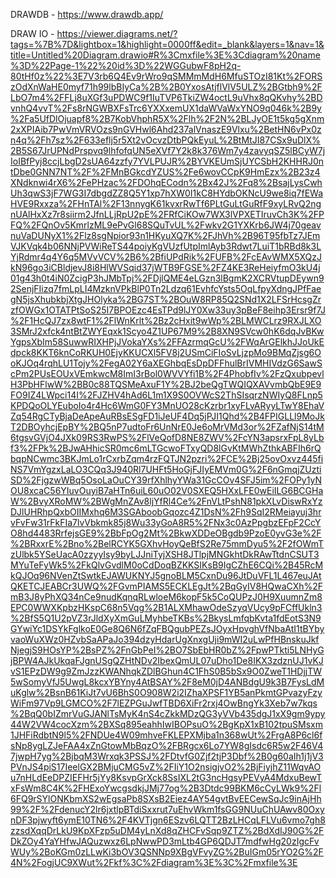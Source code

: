 

DRAWDB - https://www.drawdb.app/

DRAW IO - https://viewer.diagrams.net/?tags=%7B%7D&lightbox=1&highlight=0000ff&edit=_blank&layers=1&nav=1&title=Untitled%20Diagram.drawio#R%3Cmxfile%3E%3Cdiagram%20name%3D%22Page-1%22%20id%3D%22WGGubwF8pH2q-80tHf0z%22%3E7V3rb6Q4Ev9rWro9qSMMmMdH6MfuSTOzI81Kt%2FORSzOdXnWaHE0myf71h99lbBIyCa%2B%2B0YxosAtjflVlV5ULZ%2BGtbh9%2FLbO7m4%2FFLj8uXGf3uPDWC9f1IuTVP6TkiZW4octL9uVhx8qQKvhy%2BDvnhQ4vvT%2Fs8rNGWBXFsTrc6YXXxemUX1daWVaWxYNO9q046k%2B9y%2Fa5UfDlOjuapf8%2B7KobVhphR5X%2Flh%2F2N%2BLJyOE1t5kg5gXnm2xXPIAib7PwVmVRVOzs9nGVHwl6Ahd237alVnaszE9Vlxu%2BetHN6vPx0zn4q%2Fh7sz%2F633eflj5r5Xt2vOcvzDtbPQkEyuL%2BtMtJI87CSx9uDlX%2B5S67JrUPNdPrspvq9lhfofqUN5eXVf7Y2k8k376Wm7y4zavyqSZ5lBCyW7jIoIBfPyj8ccjLbgD2sUA64zzfy7YVLPUJR%2BYVKEUmSjUYCSbH2KHHRJ0ntDbe0GNN7NT%2F%2FMnBGkcdYZUS%2Fe6wovCCpK9HmEzx%2B23z4XNdknwi4rX6%2FePHzac%2FDOhqECodn%2Bx42J%2Fq8%2BsajLysCwhUh3qwS3jF7WG3I7dbgdZZ8Q5Y1xp7hXW0I1kC8HYdbOKNcU9we8iq7fEWaHVE9Rxxza%2FHnTAl%2F13nnygK61kvxrRwTf6PLtGuLtGuRfF9xyLRvQ2ngnUAlHxXz7r8siirm2JfnLLjRpU2pE%2FRfCiKOw7WX3lVPXETIruvCh3K%2FPFQ%2FQnOv5KmrlzML9ePvGl68SQuTvUL%2Fwkv2G1YXKrb6JW4j70geavnuVaDUNyX1%2Flz8sgNpior93n1HKyuXQ7K%2FJhVh%2B96T95fbTz7JEmVJKVqk4b06NNjPVWiReTS44poiyKgVUzfUtpImlAyb3Rdwt7LuiT1bRBd8k3LYjRdmr4q4Y6q5MVvVCV%2B6%2BfiUPdRik%2FUFB%2FcEAvWMX5XQzJkN96go3iCBldjevJ8i8HlWVSqid37jWTB9FGSE%2FZ4KE3ReHeiyfmO3kU4j01g43h0t4iN0ZcigP3hJMbTpj%2FDjlQME4eLGzn3lBgmK2XCRVtupDEywn92SenjFIizq7fmLpLI4MzknVPkBlP0Tn2Ldzq61EvhfcYsts5OqLfpyXdngJPfFaegN5jsXhubkbjXtgJHOlyka%2BG7ST%2BOuW8RP85Q2SNd1X2LFSrHcsgZrzfOWGx1OTATPtSoS25I7BPOEzc4EsTPd9lJY0Xw33uy3pBeF8eihp3Ersr9f7J%2F1HcQJ7zx8wtF1%2FlWnKrlt%2Bz2cHxit9wWp%2BLMWCLrz9RXJLXO3SMrJ2xfck4ntBtZWYEqxk1Scyo4Z1UP67M9%2B8XN9SVcw0hK6dqJvBKwYgpsXbIm58SuwwRIXHPjJVokaYXs%2FFAzrmqGcU%2FWqArGElkhJJoUkEdpck8KKT6knCoRKUH0EjyKKUCXl5FV8j2USmCiFIoSvLjzpMo9BMqZjsg6OoKJOq4rqhLU1Tojy%2FegA02Y6aXEGhbqEsDpDFFhulBrIVMHIVdzG6SawScPm2PUsEOUxVEmkwcM8ImI3rBol0WVVYfi1B%2F4PhobfIv%2FzQxubpevlH3PbHFlwW%2BB0c88TQSMeAxuF1Y%2BJ2beQgTWQIQXAVvmbQbE9E9FO9IZ4LWpci14I%2FJZHV4hAd6L1m1X9S0OVWcS2ThSIsqrzNWIyQ8FLnp5KPDQoOLYEuboIo4r4Hc6WmG0FY3MnUO28cKzrbr1xyFLvARyyLTwY8EhaVZq54RgCTyBjaDeApeAuRBsESgFD1iJeUF4Dq5jPJI1Qhd%2B4FPIGLLl9MoJkT2DBOyhcjEpBY%2BQ5nP7udtoFr6UnNrE0Je6oMrVMd3or%2FZafNjS14tM6tgsvGVjO4JXk09RS3RwPS%2FlVeQofD8NE8ZWV%2FcYN3apsrxFpL8yLbf3%2FPk%2BJwAHhicSR0mc6mLTGcwoFTxyQD8lGvKtMWhZthkABFIh6rQbqpNCwmc3BKJmLo1rCxrbZqm4rzFQTJN2pzri%2FCE%2Bj25ovOxvz445fiNS7VmYgzxLaLO3CQq3J940Rl7UHFt5HoGjFJIyEMVm0G%2F6nGmqjZUztiSD%2FjgzwWBq5OsoLaOuCY39rfXhlhyYWa31GcCOv4SFJ5im%2FOPy1yNOU8xcaC56YIuvOuyiB7aHTn6uiL60uO02V0SXEQ5HXxLFE0wEiILG6BCGHaW%2BvyXRoMW%2BWgMnZAv8ljYfRl4Ce%2FnVLtPshN81pkXLvDiswRxYzDJlUHRhpQxbOIIMxhq6M3SGAboobGqozc4Z1DsN%2Fh9SqI2RMeiayuj3hrvFvFw31rFkFIa7lvVbkmk85j8Wu33yGoA8R5%2FNx3c0AzPpgbzEFpF2CcYO8hd4483RrfejsGE9%2BbFpOg2Mt%2BkwXDDeOBgdb9PzoE0yvG3e%2F%2BRxxrE%2Bno%2BelRCYK5GXhvHoyQeBfS2Re75mmDyu5%2F2fOWmTzUlbk5YSeUacA0zzyyIsy9byLJJniTyjXSH8JTlpjMNGkhtDkRAwTtdnCSUT3MYuTeFyWk5%2FkQlvGvdlM0oCdDoqBZKKSIKsB9IgCZhE6CQi%2B45RcMkQJOq96NVenZtSwtkEJAWUKNYJ5gnoBLM5CxnDu96JtDuVFL1L467euJAtQKETCJEABCr3UWQ%2FGvmPIAMS5ECKLEgJt%2BqGyIV8HQwaCXh%2FmB3J8yPhXQ34nCe9nudKqnqRLwloeM6kopF5k5CoQUPzJ0H9XuumnZm8EPC0WWXKpbzHKspC68n5Vqg%2B1ALXMhawOdeSzyqVUcy9pFCffUkln3%2BfS5Q1U2pVZ3rJldXyXmGuLMyhbeTKBs%2BkysLmfqbKvta1fdEotS3N9GYwiYc1DSYkFglkoE0Ge8Q6N6fZqFBQgubPEZsJOyxHpvghVfNbaAtI1tBYbyvaoWuXWz0HZvbSaAPaJo394dzyHdarUgXnxgUji9mWI2uLwPfHBnskuJkfNjegjS9HOsYP%2BsPZ%2FnGbPeI%2BO7SbEbHR0bZ%2FpwPTkti5LNHyGjBPW4AJkUkqaFJgnUSgQZHtNDv2IbexQmUL07uDho1De8IKX3zdznUJ1vKJvS1EPzDW9g9ZmJzzKWANhqkZDlBGhun4C1FhS0B5bSx9O0ZweT1HDjjTW5wSomyVfJ5UwgL8kcxYBYny4AtBSAY%2F8eM0jD4ANBdgU9k3B7FysLdMuKglw%2BsnB61KiJt7vU6BhS0O908W2i2IZhaXPSF1YB5anPkmtGPvazyFzyWiFm97Vp9LGMCO%2F7lEZPGuJwfTBD6XiFr2rxj4OwBngYk3Xeb7w7kqs%2BqQ0bIZmrVuGJANlTsMyK4nS4cZkkMDzQG3yVVb435dgJ1xX9gm9ypy44W2VW4cocXzm%2BXSq895eahhIwIBOPsuO%2BgKpX1xB102tpuSMsxm1JHFiRdbtN9l5%2FNDUe4W09mhveFKLEPXMjba1n368wUt%2FrgA8P6cl6fsNp8ygLZJeFAA4xZnGtowMbBqzO%2FBRgcx6Lo7YW8gIsdc6R5w2F46V47jwpH7yg%2BjbqM3Wrxqk3PSSJ%2FDtvfG0Zjf2tjP3Dbf%2B0g60aIh1j1jV3PVnJS4piS17IeelGX2BMjuCMG5vZ%2FIiY1O2nsigjvO2%2BjFiyjhZ11WqvAOu7nHLdEeDPZIEFHr5jYy8KsvpGrXck8SsIXL2tG3ncHgsyPEVyA4MdxuBewTxFsWm8C4K%2FHExoYwcgsdkjJMj77og%2B3Dtdc99BKM6cCyLWk9%2Fl6FQ9rSYlONKbmXS2wEgsaPb8SXsB2Eiez4AY54gvtBvEECewSqJc9inAjHh99%2F%2FdenucY2lr6jxtlpBTdiSxxrut7uEhvWkm1fsGG9NUuChUAwv80OxynDF3pjwyft6ymE10TN6%2F4KVTjgn6ESzv6LQTT2BzLHCqLFLVu6vmo7gh8zzsdXqqDrLkU9KpXFzp5uDM4yLnXd8qZHCFvSqp9ZTZ%2BdXdIJ90G%2FDkZOy4YaYHfwJAQuzwxz6LpNwwPD3mLtb4GP6QDJT7mdfwHg20zIgcFvWUy%2BoKGm0zLLwKi3bOV3QSNNp9XBgVFvyZG%2BuIGm05rYO2G%2F4N%2FogjUC9XWut%2Fkf%3C%2Fdiagram%3E%3C%2Fmxfile%3E

